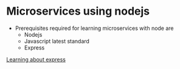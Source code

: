 # Microservices using nodejs 

- Prerequisites required for learning microservices with node are
    - Nodejs
    - Javascript latest standard
    - Express

[Learning about express](https://github.com/Dhruvaraju/microservices-with-node/blob/main/express-alpha/learning-express.md)
